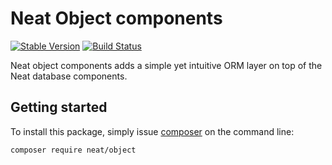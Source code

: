 # Neat Object components

[![Stable Version](https://poser.pugx.org/neat/object/version)](https://packagist.org/packages/neat/object)
[![Build Status](https://travis-ci.org/neat-php/object.svg?branch=master)](https://travis-ci.org/neat-php/object)

Neat object components adds a simple yet intuitive ORM layer on top of the Neat database components.

## Getting started

To install this package, simply issue [composer](https://getcomposer.org) on the
command line:
```
composer require neat/object
```
